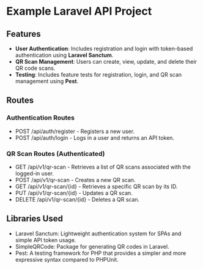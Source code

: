 # Example Laravel API Project

## Features

- **User Authentication**: Includes registration and login with token-based authentication using **Laravel Sanctum**.
- **QR Scan Management**: Users can create, view, update, and delete their QR code scans.
- **Testing**: Includes feature tests for registration, login, and QR scan management using **Pest**.

## Routes
### Authentication Routes
-  POST /api/auth/register - Registers a new user.
- POST /api/auth/login - Logs in a user and returns an API token.
### QR Scan Routes (Authenticated)
- GET /api/v1/qr-scan - Retrieves a list of QR scans associated with the logged-in user.
- POST /api/v1/qr-scan - Creates a new QR scan.
- GET /api/v1/qr-scan/{id} - Retrieves a specific QR scan by its ID.
- PUT /api/v1/qr-scan/{id} - Updates a QR scan.
- DELETE /api/v1/qr-scan/{id} - Deletes a QR scan.

## Libraries Used
- Laravel Sanctum: Lightweight authentication system for SPAs and simple API token usage.
- SimpleQRCode: Package for generating QR codes in Laravel.
- Pest: A testing framework for PHP that provides a simpler and more expressive syntax compared to PHPUnit.
